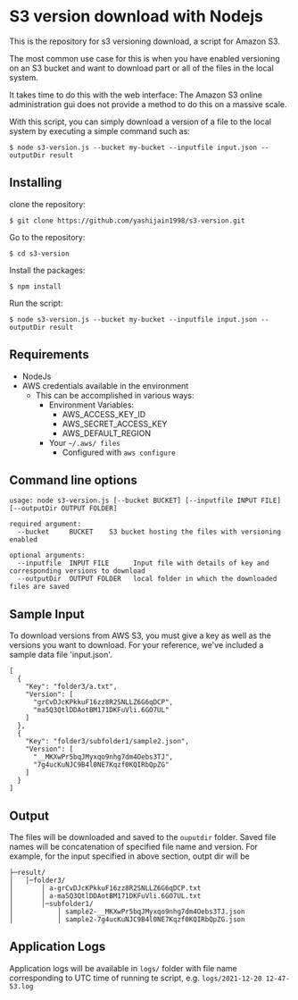 # S3 version download with Nodejs

This is the repository for s3 versioning download, a script for Amazon S3.

The most common use case for this is when you have enabled versioning on an S3 bucket and want to download part or all of the files in the local system.

It takes time to do this with the web interface: The Amazon S3 online administration gui does not provide a method to do this on a massive scale.

With this script, you can simply download a version of a file to the local system by executing a simple command such as:

```
$ node s3-version.js --bucket my-bucket --inputfile input.json --outputDir result
```

## Installing

clone the repository:

```
$ git clone https://github.com/yashijain1998/s3-version.git
```

Go to the repository: 

```
$ cd s3-version
```

Install the packages:

```
$ npm install
```

Run the script:

```
$ node s3-version.js --bucket my-bucket --inputfile input.json --outputDir result
```

## Requirements

  * NodeJs
  * AWS credentials available in the environment
	* This can be accomplished in various ways:
		* Environment Variables:
			* AWS_ACCESS_KEY_ID
			* AWS_SECRET_ACCESS_KEY
			* AWS_DEFAULT_REGION
		* Your `~/.aws/ files`
			* Configured with `aws configure`

## Command line options

```
usage: node s3-version.js [--bucket BUCKET] [--inputfile INPUT FILE] [--outputDir OUTPUT FOLDER]

required argument:
  --bucket     BUCKET    S3 bucket hosting the files with versioning enabled

optional arguments:
  --inputfile  INPUT FILE      Input file with details of key and corresponding versions to download
  --outputDir  OUTPUT FOLDER   local folder in which the downloaded files are saved
```
## Sample Input

To download versions from AWS S3, you must give a key as well as the versions you want to download.
For your reference, we've included a sample data file 'input.json'.

```
[
  {
    "Key": "folder3/a.txt",
    "Version": [
      "grCvDJcKPkkuF16zz8R2SNLLZ6G6qDCP",
      "ma5Q3QtlDDAotBM171DKFuVli.6GO7UL"
    ]
  },
  {
    "Key": "folder3/subfolder1/sample2.json",
    "Version": [
      "__MKXwPr5bqJMyxqo9nhg7dm4Oebs3TJ",
      "7g4ucKuNJC9B4l0NE7Kqzf0KQIRbQpZG"
    ]
  }
]
```

## Output
The files will be downloaded and saved to the `ouputdir` folder. Saved file names will be concatenation of specified file name and version. For example, for the input specified in above section, outpt dir will be
```
├─result/
│   │─folder3/
│       │ a-grCvDJcKPkkuF16zz8R2SNLLZ6G6qDCP.txt
│       │ a-ma5Q3QtlDDAotBM171DKFuVli.6GO7UL.txt
│       │─subfolder1/
│           │ sample2-__MKXwPr5bqJMyxqo9nhg7dm4Oebs3TJ.json
│           │ sample2-7g4ucKuNJC9B4l0NE7Kqzf0KQIRbQpZG.json
```

## Application Logs
Application logs will be available in `logs/` folder with file name corresponding to UTC time of running te script, e.g. `logs/2021-12-20 12-47-53.log`



